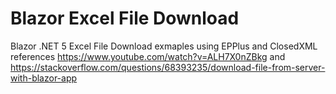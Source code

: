 # Blazor Excel File Download

Blazor .NET 5  Excel File Download exmaples using EPPlus and ClosedXML
references  https://www.youtube.com/watch?v=ALH7X0nZBkg and https://stackoverflow.com/questions/68393235/download-file-from-server-with-blazor-app
